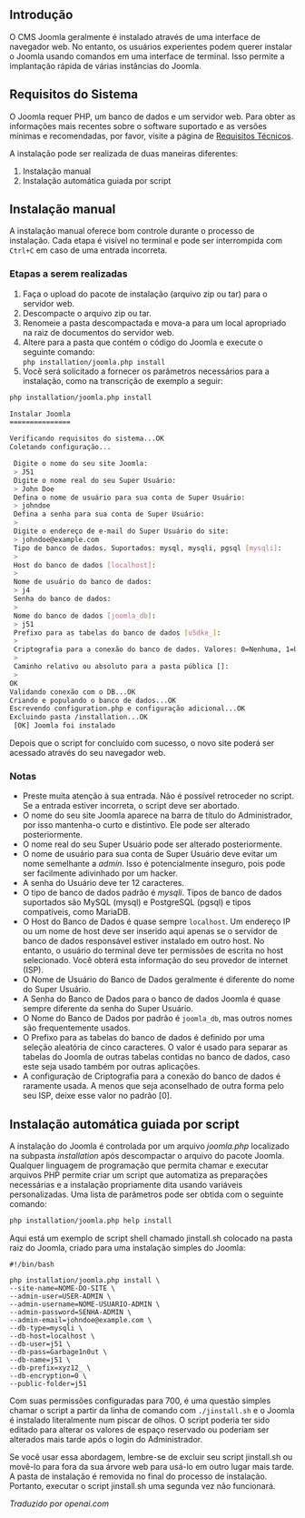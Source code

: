 <!-- Filename: J4.x:Joomla_CLI_Installation / Display title: Instalação do Joomla pela CLI -->

## Introdução

O CMS Joomla geralmente é instalado através de uma interface de navegador web. No entanto, os usuários experientes podem querer instalar o Joomla usando comandos em uma interface de terminal. Isso permite a implantação rápida de várias instâncias do Joomla.

## Requisitos do Sistema

O Joomla requer PHP, um banco de dados e um servidor web. Para obter as informações mais recentes sobre o software suportado e as versões mínimas e recomendadas, por favor, visite a página de <a href="https://manual.joomla.org/docs/next/get-started/technical-requirements/" rel="noreferrer noopener">Requisitos Técnicos</a>.

A instalação pode ser realizada de duas maneiras diferentes:

1. Instalação manual
2. Instalação automática guiada por script

## Instalação manual

A instalação manual oferece bom controle durante o processo de instalação. Cada etapa é visível no terminal e pode ser interrompida com `Ctrl+C` em caso de uma entrada incorreta.

### Etapas a serem realizadas

1. Faça o upload do pacote de instalação (arquivo zip ou tar) para o servidor web.
2. Descompacte o arquivo zip ou tar.
3. Renomeie a pasta descompactada e mova-a para um local apropriado na raiz de documentos do servidor web.
4. Altere para a pasta que contém o código do Joomla e execute o seguinte comando:<br>
   `php installation/joomla.php install`
5. Você será solicitado a fornecer os parâmetros necessários para a instalação, como na transcrição de exemplo a seguir:
```bash
php installation/joomla.php install

Instalar Joomla
===============

Verificando requisitos do sistema...OK
Coletando configuração...

 Digite o nome do seu site Joomla:
 > J51
 Digite o nome real do seu Super Usuário:
 > John Doe
 Defina o nome de usuário para sua conta de Super Usuário:
 > johndoe
 Defina a senha para sua conta de Super Usuário:
 >
 Digite o endereço de e-mail do Super Usuário do site:
 > johndoe@example.com
 Tipo de banco de dados. Suportados: mysql, mysqli, pgsql [mysqli]:
 >
 Host do banco de dados [localhost]:
 >
 Nome de usuário do banco de dados:
 > j4
 Senha do banco de dados:
 >
 Nome do banco de dados [joomla_db]:
 > j51
 Prefixo para as tabelas do banco de dados [u5dke_]:
 >
 Criptografia para a conexão do banco de dados. Valores: 0=Nenhuma, 1=Um caminho, 2=Dois caminhos [0]:
 >
 Caminho relativo ou absoluto para a pasta pública []:
 >
OK
Validando conexão com o DB...OK
Criando e populando o banco de dados...OK
Escrevendo configuration.php e configuração adicional...OK
Excluindo pasta /installation...OK
 [OK] Joomla foi instalado
```

Depois que o script for concluído com sucesso, o novo site poderá ser acessado através do seu navegador web.

### Notas

* Preste muita atenção à sua entrada. Não é possível retroceder no script. Se a entrada estiver incorreta, o script deve ser abortado.
* O nome do seu site Joomla aparece na barra de título do Administrador, por isso mantenha-o curto e distintivo. Ele pode ser alterado posteriormente.
* O nome real do seu Super Usuário pode ser alterado posteriormente.
* O nome de usuário para sua conta de Super Usuário deve evitar um nome semelhante a *admin*. Isso é potencialmente inseguro, pois pode ser facilmente adivinhado por um hacker.
* A senha do Usuário deve ter 12 caracteres.
* O tipo de banco de dados padrão é *mysqli*. Tipos de banco de dados suportados são MySQL (mysql) e PostgreSQL (pgsql) e tipos compatíveis, como MariaDB.
* O Host do Banco de Dados é quase sempre `localhost`. Um endereço IP ou um nome de host deve ser inserido aqui apenas se o servidor de banco de dados responsável estiver instalado em outro host. No entanto, o usuário do terminal deve ter permissões de escrita no host selecionado. Você obterá esta informação do seu provedor de internet (ISP).
* O Nome de Usuário do Banco de Dados geralmente é diferente do nome do Super Usuário.
* A Senha do Banco de Dados para o banco de dados Joomla é quase sempre diferente da senha do Super Usuário.
* O Nome do Banco de Dados por padrão é `joomla_db`, mas outros nomes são frequentemente usados.
* O Prefixo para as tabelas do banco de dados é definido por uma seleção aleatória de cinco caracteres. O valor é usado para separar as tabelas do Joomla de outras tabelas contidas no banco de dados, caso este seja usado também por outras aplicações.
* A configuração de Criptografia para a conexão do banco de dados é raramente usada. A menos que seja aconselhado de outra forma pelo seu ISP, deixe esse valor no padrão [0].

## Instalação automática guiada por script

A instalação do Joomla é controlada por um arquivo *joomla.php* localizado na subpasta *installation* após descompactar o arquivo do pacote Joomla. Qualquer linguagem de programação que permita chamar e executar arquivos PHP permite criar um script que automatiza as preparações necessárias e a instalação propriamente dita usando variáveis personalizadas. Uma lista de parâmetros pode ser obtida com o seguinte comando:
```bash
php installation/joomla.php help install
```
Aqui está um exemplo de script shell chamado jinstall.sh colocado na pasta raiz do Joomla, criado para uma instalação simples do Joomla:
```
#!/bin/bash

php installation/joomla.php install \
--site-name=NOME-DO-SITE \
--admin-user=USER-ADMIN \
--admin-username=NOME-USUARIO-ADMIN \
--admin-password=SENHA-ADMIN \
--admin-email=johndoe@example.com \
--db-type=mysqli \
--db-host=localhost \
--db-user=j51 \
--db-pass=Garbage1n0ut \
--db-name=j51 \
--db-prefix=xyz12_ \
--db-encryption=0 \
--public-folder=j51
```
Com suas permissões configuradas para 700, é uma questão simples chamar o script a partir da linha de comando com `./jinstall.sh` e o Joomla é instalado literalmente num piscar de olhos. O script poderia ter sido editado para alterar os valores de espaço reservado ou poderiam ser alterados mais tarde após o login do Administrador.

Se você usar essa abordagem, lembre-se de excluir seu script jinstall.sh ou movê-lo para fora da sua árvore web para usá-lo em outro lugar mais tarde. A pasta de instalação é removida no final do processo de instalação. Portanto, executar o script jinstall.sh uma segunda vez não funcionará.

*Traduzido por openai.com*
